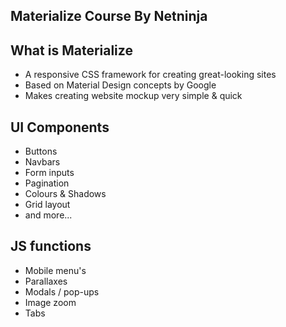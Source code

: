 ## Materialize Course By Netninja

## What is Materialize
 - A responsive CSS framework for creating great-looking sites
 - Based on Material Design concepts by Google
 - Makes creating website mockup very simple & quick

## UI Components
 - Buttons
 - Navbars
 - Form inputs
 - Pagination
 - Colours & Shadows
 - Grid layout
 - and more...

## JS functions
 - Mobile menu's
 - Parallaxes
 - Modals / pop-ups
 - Image zoom
 - Tabs